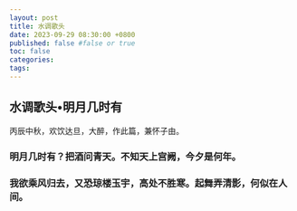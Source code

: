 ```yaml
---
layout: post
title: 水调歌头
date: 2023-09-29 08:30:00 +0800
published: false #false or true
toc: false
categories:
tags:
---
```


<h2>水调歌头•明月几时有</h2>

丙辰中秋，欢饮达旦，大醉，作此篇，兼怀子由。


<h3>明月几时有？把酒问青天。不知天上宫阙，今夕是何年。</h3>


<h3>我欲乘风归去，又恐琼楼玉宇，高处不胜寒。起舞弄清影，何似在人间。</h3>

